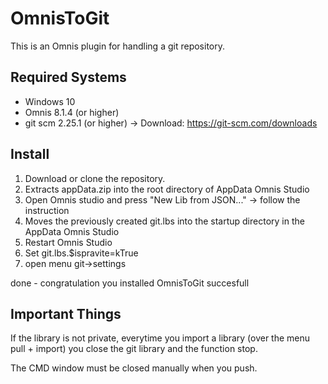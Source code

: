 # OmnisToGit
This is an Omnis plugin for handling a git repository.

Required Systems
---

- Windows 10
- Omnis 8.1.4 (or higher)
- git scm 2.25.1 (or higher) -> Download: https://git-scm.com/downloads

Install
---

1. Download or clone the repository.
2. Extracts appData.zip into the root directory of AppData Omnis Studio
3. Open Omnis studio and press "New Lib from JSON..." -> follow the instruction
4. Moves the previously created git.lbs into the startup directory in the AppData Omnis Studio
5. Restart Omnis Studio
6. Set git.lbs.$ispravite=kTrue
7. open menu git->settings

done - congratulation you installed OmnisToGit succesfull

Important Things
---

If the library is not private, everytime you import a library (over the menu pull + import) you close the git library and the function stop.

The CMD window must be closed manually when you push.
